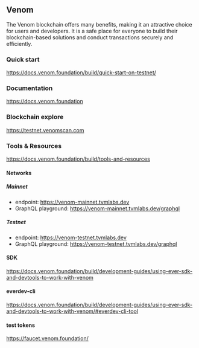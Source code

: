 ## Venom
The Venom blockchain offers many benefits, making it an attractive choice for users and developers. It is a safe place for everyone to build their blockchain-based solutions and conduct transactions securely and efficiently.

### Quick start
https://docs.venom.foundation/build/quick-start-on-testnet/

### Documentation
https://docs.venom.foundation

### Blockchain explore
https://testnet.venomscan.com

### Tools & Resources

https://docs.venom.foundation/build/tools-and-resources

#### Networks

##### Mainnet
 * endpoint: https://venom-mainnet.tvmlabs.dev
 * GraphQL playground: https://venom-mainnet.tvmlabs.dev/graphql

##### Testnet
* endpoint: https://venom-testnet.tvmlabs.dev
* GraphQL playground: https://venom-testnet.tvmlabs.dev/graphql

#### SDK
https://docs.venom.foundation/build/development-guides/using-ever-sdk-and-devtools-to-work-with-venom

#### everdev-cli
https://docs.venom.foundation/build/development-guides/using-ever-sdk-and-devtools-to-work-with-venom/#everdev-cli-tool  

#### test tokens  
https://faucet.venom.foundation/
